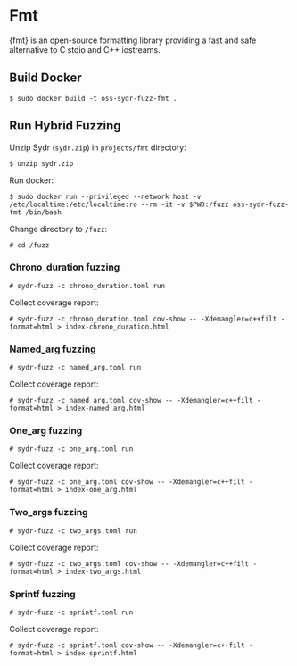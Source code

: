 # Fmt

{fmt} is an open-source formatting library providing a fast and safe alternative
to C stdio and C++ iostreams.

## Build Docker

    $ sudo docker build -t oss-sydr-fuzz-fmt .

## Run Hybrid Fuzzing

Unzip Sydr (`sydr.zip`) in `projects/fmt` directory:

    $ unzip sydr.zip

Run docker:

    $ sudo docker run --privileged --network host -v /etc/localtime:/etc/localtime:ro --rm -it -v $PWD:/fuzz oss-sydr-fuzz-fmt /bin/bash

Change directory to `/fuzz`:

    # cd /fuzz

### Chrono_duration fuzzing

    # sydr-fuzz -c chrono_duration.toml run

Collect coverage report:

    # sydr-fuzz -c chrono_duration.toml cov-show -- -Xdemangler=c++filt -format=html > index-chrono_duration.html

### Named_arg fuzzing

    # sydr-fuzz -c named_arg.toml run

Collect coverage report:

    # sydr-fuzz -c named_arg.toml cov-show -- -Xdemangler=c++filt -format=html > index-named_arg.html

### One_arg fuzzing

    # sydr-fuzz -c one_arg.toml run

Collect coverage report:

    # sydr-fuzz -c one_arg.toml cov-show -- -Xdemangler=c++filt -format=html > index-one_arg.html

### Two_args fuzzing

    # sydr-fuzz -c two_args.toml run

Collect coverage report:

    # sydr-fuzz -c two_args.toml cov-show -- -Xdemangler=c++filt -format=html > index-two_args.html

### Sprintf fuzzing

    # sydr-fuzz -c sprintf.toml run

Collect coverage report:

    # sydr-fuzz -c sprintf.toml cov-show -- -Xdemangler=c++filt -format=html > index-sprintf.html
